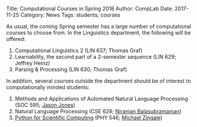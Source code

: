 Title: Computational Courses in Spring 2018
Author: CompLab
Date: 2017-11-25
Category: News
Tags: students; courses

As usual, the coming Spring semester has a large number of computational courses to choose from.
In the Linguistics department, the following will be offered:

1. Computational Linguistics 2 (LIN 637; Thomas Graf)
1. Learnability, the second part of a 2-semester sequence (LIN 629; Jeffrey Heinz)
1. Parsing & Processing (LIN 630; Thomas Graf)

In addition, several courses outside the department should be of interest to computationally minded students:

1. Methods and Applications of Automated Natural Language Processing (SOC 595; [Jason Jones](http://jasonjones.ninja/))
1. Natural Language Processing (CSE 628; [Niranjan Balasubramanian](http://www3.cs.stonybrook.edu/~niranjan/))
1. [Python for Scientific Computing](http://bender.astro.sunysb.edu/classes/python-science/) (PHY 546; [Michael Zingale](http://www.astro.sunysb.edu/mzingale/))
